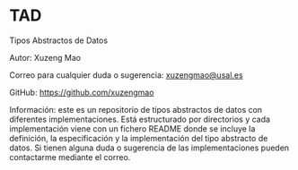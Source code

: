 # TAD
Tipos Abstractos de Datos

Autor: Xuzeng Mao

Correo para cualquier duda o sugerencia: xuzengmao@usal.es

GitHub: https://github.com/xuzengmao

Información: este es un repositorio de tipos abstractos de datos con diferentes implementaciones. Está estructurado por directorios y cada implementación viene con un fichero README donde se incluye la definición, la especificación y la implementación del tipo abstracto de datos. Si tienen alguna duda o sugerencia de las implementaciones pueden contactarme mediante el correo.

